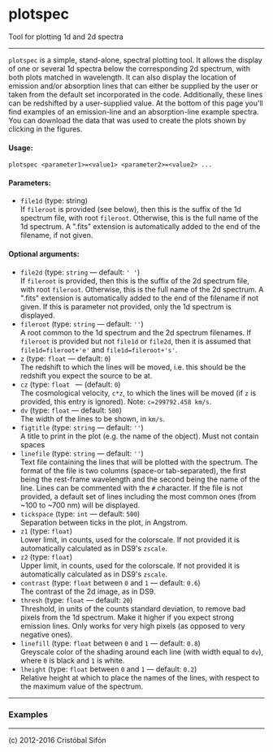 # plotspec
Tool for plotting 1d and 2d spectra

----

`plotspec` is a simple, stand-alone, spectral plotting tool. It allows the display of one or several 1d spectra below the corresponding 2d spectrum, with both plots matched in wavelength. It can also display the location of emission and/or absorption lines that can either be supplied by the user or taken from the default set incorporated in the code. Additionally, these lines can be redshifted by a user-supplied value. At the bottom of this page you'll find examples of an emission-line and an absorption-line example spectra. You can download the data that was used to create the plots shown by clicking in the figures. 

#### Usage:
    plotspec <parameter1>=<value1> <parameter2>=<value2> ...


#### Parameters: 

  * `file1d` (type: string)  
If ``fileroot`` is provided (see below), then this is the suffix of the 1d spectrum file, with root `fileroot`. Otherwise, this is the full name of the 1d spectrum. A ".fits" extension is automatically added to the end of the filename, if not given. 

#### Optional arguments:

  * `file2d` (type: `string` &mdash; default: `' '`)  
If `fileroot` is provided, then this is the suffix of the 2d spectrum file, with root `fileroot`. Otherwise, this is the full name of the 2d spectrum. A ".fits" extension is automatically added to the end of the filename if not given. If this is parameter not provided, only the 1d spectrum is displayed.
  * `fileroot` (type: `string` &mdash; default: `''`)  
A root common to the 1d spectrum and the 2d spectrum filenames. If `fileroot` is provided but not `file1d` or `file2d`, then it is assumed that `file1d=fileroot+'e'` and `file1d=fileroot+'s'`.
  * `z` (type: `float` &mdash; default: `0`)  
The redshift to which the lines will be moved, i.e. this should be the redshift you expect the source to be at. 
  * `cz` (type: `float ` &mdash; (default: `0`)  
The cosmological velocity, `c*z`, to which the lines will be moved (if `z` is provided, this entry is ignored). Note: `c=299792.458 km/s`. 
  * `dv` (type: `float` &mdash; default: `500`)  
The width of the lines to be shown, in `km/s`. 
  * `figtitle` (type: `string` &mdash; default: `''`)  
A title to print in the plot (e.g. the name of the object). Must not contain spaces
  * `linefile` (type: `string` &mdash; default: `''`)  
Text file containing the lines that will be plotted with the spectrum. The format of the file is two columns (space-or tab-separated), the first being the rest-frame wavelength and the second being the name of the line. Lines can be commented with the `#` character. If the file is not provided, a default set of lines including the most common ones (from ~100 to ~700 nm) will be displayed. 
  * `tickspace` (type: `int` &mdash; default: `500`)  
Separation between ticks in the plot, in Angstrom. 
  * `z1` (type: `float`)  
Lower limit, in counts, used for the colorscale. If not provided it is automatically calculated as in DS9's `zscale`.
  * `z2` (type: `float`)  
Upper limit, in counts, used for the colorscale. If not provided it is automatically calculated as in DS9's `zscale`.
  * `contrast` (type: `float` between `0` and `1` &mdash; default: `0.6`)  
The contrast of the 2d image, as in DS9. 
  * `thresh` (type: `float` &mdash; default: `20`)  
Threshold, in units of the counts standard deviation, to remove bad pixels from the 1d spectrum. Make it higher if you expect strong emission lines. Only works for very high pixels (as opposed to very negative ones). 
  * `linefill` (type: `float` between `0` and `1` &mdash; default: `0.8`)  
Greyscale color of the shading around each line (with width equal to `dv`), where `0` is black and `1` is white. 
  * `lheight` (type: `float` between `0` and `1` &mdash; default: `0.2`)  
Relative height at which to place the names of the lines, with respect to the maximum value of the spectrum. 

----

### Examples


----

(c) 2012-2016 Cristóbal Sifón
